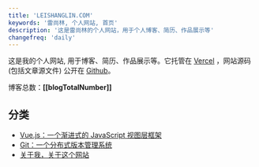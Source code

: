 ```yaml
---
title: 'LEISHANGLIN.COM'
keywords: '雷尚林, 个人网站, 首页'
description: '这是雷尚林的个人网站，用于个人博客、简历、作品展示等'
changefreq: 'daily'
---
```


这是我的个人网站, 用于博客、简历、作品展示等。它托管在 [Vercel](https://vercel.com/) ，网站源码(包括文章源文件) 公开在 [Github](https://github.com/leishanglin/leishanglin.com/)。

博客总数：**[[blogTotalNumber]]**

## 分类

- [Vue.js：一个渐进式的 JavaScript 视图层框架](/zh-CN/vue/index.md)
- [Git：一个分布式版本管理系统](/zh-CN/git/index.md)
- [关于我，关于这个网站](/zh-CN/me/index.md)